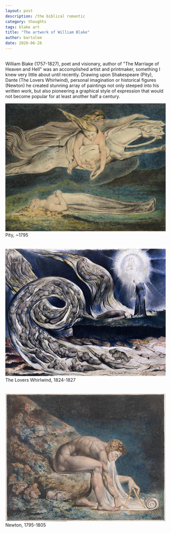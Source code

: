 ```yaml
---
layout: post
description: /the biblical romantic
category: thoughts
tags: blake art
title: "The artwork of William Blake"
author: bartulem
date: 2020-06-28
---
```

<br/>
William Blake (1757-1827), poet and visionary, author of "The Marriage of Heaven and Hell" was an accomplished artist and printmaker, something I knew very little about until recently. Drawing upon Shakespeare (Pity), Dante (The Lovers Whirlwind), personal imagination or historical figures (Newton) he created stunning array of paintings not only steeped into his written work, but also pioneering a graphical style of expression that would not become popular for at least another half a century.

<p class="text-center">
  <img class="img-custom" alt="blake1" src="/img/blake1.png" height="400" width="700"/>
  <br/>
  <caption align="bottom">Pity, ~1795</caption>
  <br/>
  <br/>
  <br/>
  <img class="img-custon" alt="blake2" src="/img/blake2.png" height="400" width="700"/>
  <br/>
  <caption align="bottom">The Lovers Whirlwind, 1824-1827</caption>
  <br/>
  <br/>
  <br/>
  <img class="img-custom" alt="blake3" src="/img/blake3.png" height="400" width="700"/>
  <br/>
  <caption align="bottom">Newton, 1795-1805</caption>
</p>

